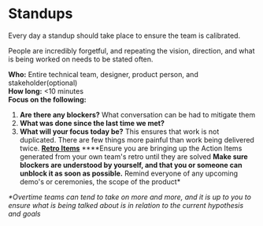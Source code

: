 # Standups

Every day a standup should take place to ensure the team is calibrated. 

People are incredibly forgetful, and repeating the vision, direction, and what is being worked on needs to be stated often.  
  
**Who:** Entire technical team, designer, product person, and stakeholder\(optional\)  
**How long:** &lt;10 minutes   
**Focus on the following:**

1. **Are there any blockers?** What conversation can be had to mitigate them
2. **What was done since the last time we met?**
3. **What will your focus today be?** This ensures that work is not duplicated. There are few things more painful than work being delivered twice. [ **Retro Items**](../ceremonies/untitled.md) ****Ensure you are bringing up the Action Items generated from your own team's retro until they are solved **Make sure blockers are understood by yourself, and that you or someone can unblock it as soon as possible.** Remind everyone of any upcoming demo's or ceremonies, the scope of the product\*

_\*Overtime teams can tend to take on more and more, and it is up to you to ensure what is being talked about is in relation to the current hypothesis and goals_


